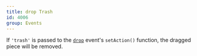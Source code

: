 ```yaml
---
title: drop Trash
id: 4006
group: Events
---
```


If <code class="js string">'trash'</code> is passed to the <a href="docs.html#event:drop"><code class="js plain">drop</code></a> event's <code class="js plain">setAction()</code> function, the dragged piece will be removed.
